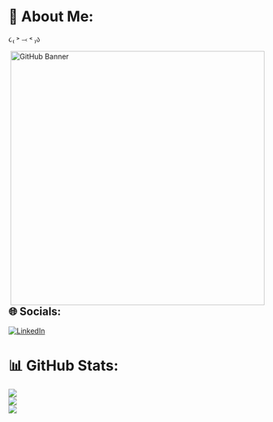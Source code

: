 # 💫 About Me:
૮₍ ˃ ⤙ ˂ ₎ა  

<img src="https://github.com/user-attachments/assets/f4cfb135-7276-4b5a-a0e8-751809a5635d" alt="GitHub Banner" width="500px" align="right"/>


## 🌐 Socials:
[![LinkedIn](https://img.shields.io/badge/LinkedIn-%230077B5.svg?logo=linkedin&logoColor=white)]((https://linkedin.com/in/https://www.linkedin.com/in/yuri-anael-ramos-8bb326349/)) 

# 📊 GitHub Stats:
![](https://github-readme-stats.vercel.app/api?username=gatinhoburro&theme=transparent&hide_border=false&include_all_commits=true&count_private=true)<br/>
![](https://github-readme-streak-stats.herokuapp.com/?user=gatinhoburro&theme=transparent&hide_border=false)<br/>
![](https://github-readme-stats.vercel.app/api/top-langs/?username=gatinhoburro&theme=transparent&hide_border=false&include_all_commits=true&count_private=true&layout=compact)

